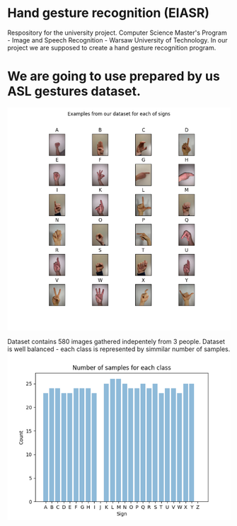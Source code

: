 # Hand gesture recognition (EIASR)

Respository for the university project. 
Computer Science Master's Program - Image and Speech Recognition - Warsaw University of Technology. 
In our project we are supposed to create a hand gesture recognition program.

# We are going to use prepared by us ASL gestures dataset.
![dataset_sample](https://github.com/tomek1911/Hand_gesture_recognition_EIASR/blob/main/Plots/datasetSample.png?raw=true)

Dataset contains 580 images gathered indepentely from 3 people. Dataset is well balanced - each class is represented by simmilar number of samples.
![dataset_sample](https://github.com/tomek1911/Hand_gesture_recognition_EIASR/blob/main/Plots/barPlotSignCount.png?raw=true)

